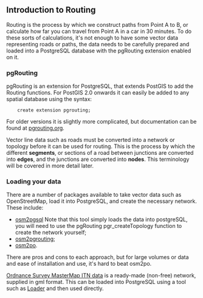 ## Introduction to Routing

Routing is the process by which we construct paths from Point A to B, or calculate how far you can travel from Point A in a car in 30 minutes. To do these sorts of calculations, it's not enough to have some vector data representing roads or paths, the data needs to be carefully prepared and loaded into a PostgreSQL database with the pgRouting extension enabled on it.

### pgRouting

pgRouting is an extension for PostgreSQL, that extends PostGIS to add the Routing functions. For PostGIS 2.0 onwards it can easily be added to any spatial database using the syntax:

        create extension pgrouting;

For older versions it is slightly more complicated, but documentation can be found at [pgrouting.org](http://pgrouting.org/).

Vector line data such as roads must be converted into a network or topology before it can be used for routing. This is the process by which the different **segments**, or sections of a road between junctions are converted into **edges**, and the junctions are converted into **nodes**. This terminology will be covered in more detail later.

### Loading your data

There are a number of packages available to take vector data such as OpenStreetMap, load it into PostgreSQL, and create the necessary network. These include:

 * [osm2pgsql](https://github.com/openstreetmap/osm2pgsql) Note that this tool simply loads the data into postgreSQL, you will need to use the pgRouting pgr_createTopology function to create the network yourself;
 * [osm2pgrouting](https://github.com/pgRouting/osm2pgrouting);
 * [osm2po](http://osm2po.de/).

There are pros and cons to each approach, but for large volumes or data and ease of installation and use, it's hard to beat osm2po.

[Ordnance Survey MasterMap ITN data](http://www.ordnancesurvey.co.uk/business-and-government/products/itn-layer.html) is a ready-made (non-free) network, supplied in gml format. This can be loaded into PostgreSQL using a tool such as [Loader](https://github.com/AstunTechnology/Loader) and then used directly.








